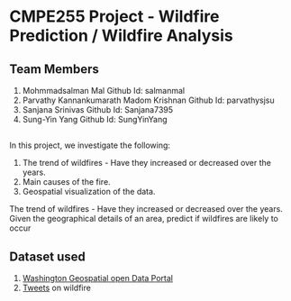 # CMPE255 Project - Wildfire Prediction / Wildfire Analysis

## Team Members
1. Mohmmadsalman Mal Github Id: salmanmal 
2. Parvathy Kannankumarath Madom Krishnan Github Id: parvathysjsu
3. Sanjana Srinivas Github Id: Sanjana7395 
4. Sung-Yin Yang Github Id: SungYinYang

## 
In this project, we investigate the following:

1. The trend of wildfires - Have they increased or decreased over the years. 
2. Main causes of the fire.
3. Geospatial visualization of the data.

The trend of wildfires - Have they increased or decreased over the years.
Given the geographical details of an area, predict if wildfires are likely to occur

Dataset used
-------------
1. [Washington Geospatial open Data Portal](https://geo.wa.gov/datasets/6f31b076628d4f8ca5a964cbefd2cccc_0/data?geometry=-140.484%2C41.510%2C-99.131%2C52.000)
2. [Tweets](https://developer.twitter.com/en) on wildfire

